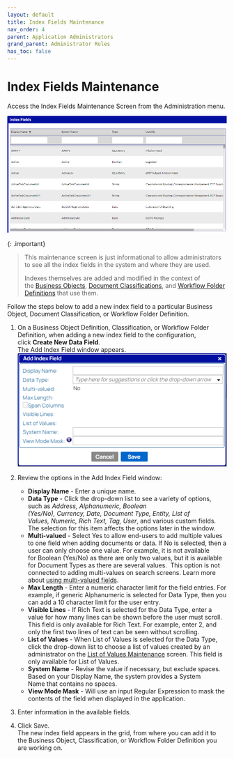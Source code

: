 ```yaml
---
layout: default
title: Index Fields Maintenance
nav_order: 4
parent: Application Administrators
grand_parent: Administrator Roles
has_toc: false
---
```

# Index Fields Maintenance
Access the Index Fields Maintenance Screen from the Administration menu.

![](/assets/images/index-field-maintenance-screen.png)

{: .important}
> This maintenance screen is just informational to allow administrators to see all the index fields in the system and where they are used. 
>   
> Indexes themselves are added and modified in the context of the [Business Objects](https://qaprod.qflow.com/QAction_help//Object_Definitions_Screen.htm), [Document Classifications](https://qaprod.qflow.com/QAction_help//Classification_Maintenance_Screen.htm), and [Workflow Folder Definitions](https://qaprod.qflow.com/QAction_help//Creating_Folder_Definitions.htm) that use them.

Follow the steps below to add a new index field to a particular Business Object, Document Classification, or Workflow Folder Definition.

1. On a Business Object Definition, Classification, or Workflow Folder Definition, when adding a new index field to the configuration, click **Create New Data Field**.  
    The Add Index Field window appears.  
    ![Add Index Field Window](/assets/images/add-index-field.png "Add Index Field Window")
    
2. Review the options in the Add Index Field window:
    - **Display Name** - Enter a unique name.
    - **Data Type** - Click the drop-down list to see a variety of options, such as _Address, Alphanumeric, Boolean (Yes/No), Currency, Date, Document Type, Entity, List of Values, Numeric, Rich Text, Tag, User_, and various custom fields. The selection for this item affects the options later in the window.
    - **Multi-valued** - Select Yes to allow end-users to add multiple values to one field when adding documents or data. If No is selected, then a user can only choose one value. For example, it is not available for Boolean (Yes/No) as there are only two values, but it is available for Document Types as there are several values.  This option is not connected to adding multi-values on search screens. Learn more about [using multi-valued fields](https://qaprod.qflow.com/QAction_help//Types_of_Search_Filters.htm).
    - **Max Length** - Enter a numeric character limit for the field entries. For example, if generic Alphanumeric is selected for Data Type, then you can add a 10 character limit for the user entry.
    - **Visible Lines** - If Rich Text is selected for the Data Type, enter a value for how many lines can be shown before the user must scroll. This field is only available for Rich Text. For example, enter 2, and only the first two lines of text can be seen without scrolling.
    - **List of Values** - When List of Values is selected for the Data Type, click the drop-down list to choose a list of values created by an administrator on the [List of Values Maintenance](https://qaprod.qflow.com/QAction_help//List_of_Values_Maintenance_Screen.htm) screen. This field is only available for List of Values.
    - **System Name** - Revise the value if necessary, but exclude spaces. Based on your Display Name, the system provides a System Name that contains no spaces.
    - **View Mode Mask** - Will use an input Regular Expression to mask the contents of the field when displayed in the application.
        
3. Enter information in the available fields.
    
4. Click Save.  
    The new index field appears in the grid, from where you can add it to the Business Object, Classification, or Workflow Folder Definition you are working on.